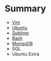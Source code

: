 # Summary

* [Vim](vim.md)
* [Ubuntu](ubuntu.md)
* [Sublime](sublime.md)
* [Bash](bash.md)
* [MongoDB](mondo.md)
* SQL
* Ubuntu Extra


